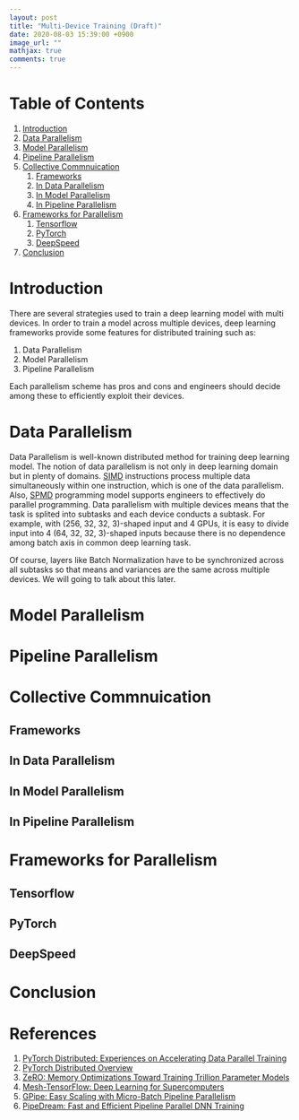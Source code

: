 ```yaml
---
layout: post
title: "Multi-Device Training (Draft)"
date: 2020-08-03 15:39:00 +0900
image_url: ""
mathjax: true
comments: true
---
```


# Table of Contents
1. [Introduction](#Introduction)
2. [Data Parallelism](#Data-Parallelism)
3. [Model Parallelism](#Model-Parallelism)
4. [Pipeline Parallelism](#Pipeline-Parallelism)
5. [Collective Commnuication](#Collective-Commnuication)
    1. [Frameworks](#Frameworks)
    2. [In Data Parallelism](#In-Data-Parallelism)
    3. [In Model Parallelism](#In-Model-Parallelism)
    4. [In Pipeline Parallelism](#In-Pipeline-Parallelism)
6. [Frameworks for Parallelism](#Frameworks-for-Parallelism)
    1. [Tensorflow](#Tensorflow)
    2. [PyTorch](#PyTorch)
    3. [DeepSpeed](#DeepSpeed)
7. [Conclusion](#Conclusion)

# Introduction
There are several strategies used to train a deep learning model with multi devices. In order to train a model across multiple devices, deep learning frameworks provide some features for distributed training such as:  
1. Data Parallelism
2. Model Parallelism
3. Pipeline Parallelism

Each parallelism scheme has pros and cons and engineers should decide among these to efficiently exploit their devices.

# Data Parallelism
Data Parallelism is well-known distributed method for training deep learning model. The notion of data parallelism is not only in deep learning domain but in plenty of domains. [SIMD](https://en.wikipedia.org/wiki/SIMD) instructions process multiple data simultaneously within one instruction, which is one of the data parallelism. Also, [SPMD](https://en.wikipedia.org/wiki/SPMD) programming model supports engineers to effectively do parallel programming. Data parallelism with multiple devices means that the task is splited into subtasks and each device conducts a subtask. For example, with (256, 32, 32, 3)-shaped input and 4 GPUs, it is easy to divide input into 4 (64, 32, 32, 3)-shaped inputs  because there is no dependence among batch axis in common deep learning task. 

Of course, layers like Batch Normalization have to be synchronized across all subtasks so that means and variances are the same across multiple devices. We will going to talk about this later.

# Model Parallelism

# Pipeline Parallelism

# Collective Commnuication
## Frameworks
## In Data Parallelism
## In Model Parallelism
## In Pipeline Parallelism

# Frameworks for Parallelism
## Tensorflow
## PyTorch
## DeepSpeed

# Conclusion

# References
1. [PyTorch Distributed: Experiences on Accelerating
Data Parallel Training](https://arxiv.org/pdf/2006.15704.pdf)
2. [PyTorch Distributed Overview](https://pytorch.org/tutorials/beginner/dist_overview.html#data-parallel-training)
3. [ZeRO: Memory Optimizations Toward Training Trillion Parameter Models](https://arxiv.org/pdf/1910.02054.pdf)
4. [Mesh-TensorFlow: Deep Learning for Supercomputers](https://arxiv.org/pdf/1811.02084.pdf)
5. [GPipe: Easy Scaling with Micro-Batch Pipeline Parallelism](https://arxiv.org/pdf/1811.06965.pdf)
6. [PipeDream: Fast and Efficient Pipeline Parallel DNN Training](https://arxiv.org/pdf/1806.03377.pdf)